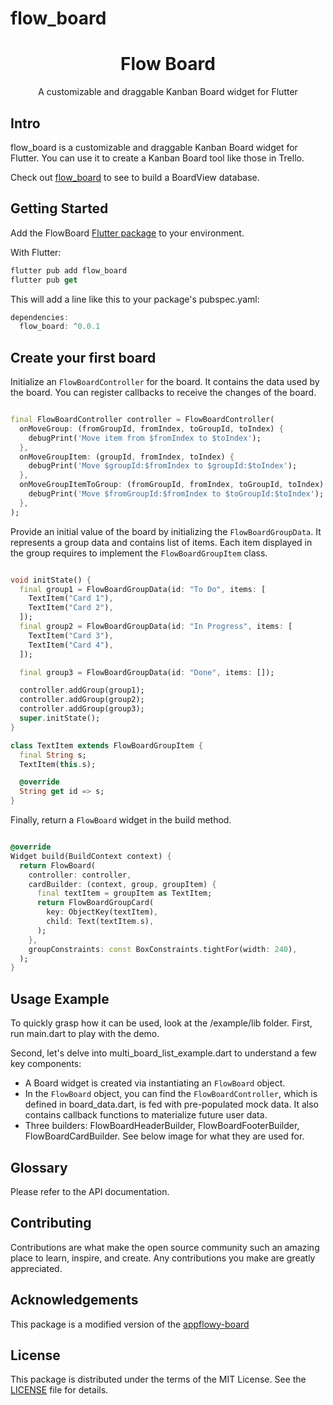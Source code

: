 # flow_board

<h1 align="center"><b>Flow Board</b></h1>

<p align="center">A customizable and draggable Kanban Board widget for Flutter</p>

## Intro

flow_board is a customizable and draggable Kanban Board widget for Flutter.
You can use it to create a Kanban Board tool like those in Trello.

Check out [flow_board](https://github.com/zuhabul/flow_board) to see to build a BoardView database.

## Getting Started

Add the FlowBoard [Flutter package](https://docs.flutter.dev/development/packages-and-plugins/using-packages) to your environment.

With Flutter:

```dart
flutter pub add flow_board
flutter pub get
```

This will add a line like this to your package's pubspec.yaml:

```dart
dependencies:
  flow_board: ^0.0.1
```

## Create your first board

Initialize an `FlowBoardController` for the board. It contains the data used by the board. You can
register callbacks to receive the changes of the board.

```dart

final FlowBoardController controller = FlowBoardController(
  onMoveGroup: (fromGroupId, fromIndex, toGroupId, toIndex) {
    debugPrint('Move item from $fromIndex to $toIndex');
  },
  onMoveGroupItem: (groupId, fromIndex, toIndex) {
    debugPrint('Move $groupId:$fromIndex to $groupId:$toIndex');
  },
  onMoveGroupItemToGroup: (fromGroupId, fromIndex, toGroupId, toIndex) {
    debugPrint('Move $fromGroupId:$fromIndex to $toGroupId:$toIndex');
  },
);
```

Provide an initial value of the board by initializing the `FlowBoardGroupData`. It represents a group data and contains list of items. Each item displayed in the group requires to implement the `FlowBoardGroupItem` class.

```dart

void initState() {
  final group1 = FlowBoardGroupData(id: "To Do", items: [
    TextItem("Card 1"),
    TextItem("Card 2"),
  ]);
  final group2 = FlowBoardGroupData(id: "In Progress", items: [
    TextItem("Card 3"),
    TextItem("Card 4"),
  ]);

  final group3 = FlowBoardGroupData(id: "Done", items: []);

  controller.addGroup(group1);
  controller.addGroup(group2);
  controller.addGroup(group3);
  super.initState();
}

class TextItem extends FlowBoardGroupItem {
  final String s;
  TextItem(this.s);

  @override
  String get id => s;
}

```

Finally, return a `FlowBoard` widget in the build method.

```dart

@override
Widget build(BuildContext context) {
  return FlowBoard(
    controller: controller,
    cardBuilder: (context, group, groupItem) {
      final textItem = groupItem as TextItem;
      return FlowBoardGroupCard(
        key: ObjectKey(textItem),
        child: Text(textItem.s),
      );
    },
    groupConstraints: const BoxConstraints.tightFor(width: 240),
  );
}

```

## Usage Example

To quickly grasp how it can be used, look at the /example/lib folder.
First, run main.dart to play with the demo.

Second, let's delve into multi_board_list_example.dart to understand a few key components:

* A Board widget is created via instantiating an `FlowBoard` object.
* In the `FlowBoard` object, you can find the `FlowBoardController`, which is defined in board_data.dart, is fed with pre-populated mock data. It also contains callback functions to materialize future user data.
* Three builders: FlowBoardHeaderBuilder, FlowBoardFooterBuilder, FlowBoardCardBuilder. See below image for what they are used for.

## Glossary

Please refer to the API documentation.

## Contributing

Contributions are what make the open source community such an amazing place to learn, inspire, and create. Any contributions you make are greatly appreciated.

## Acknowledgements

This package is a modified version of the [appflowy-board]([link-to-original-package](https://github.com/AppFlowy-IO/appflowy-board/blob/main/LICENSE))

## License

This package is distributed under the terms of the MIT License. See the [LICENSE](LICENSE) file for details.
